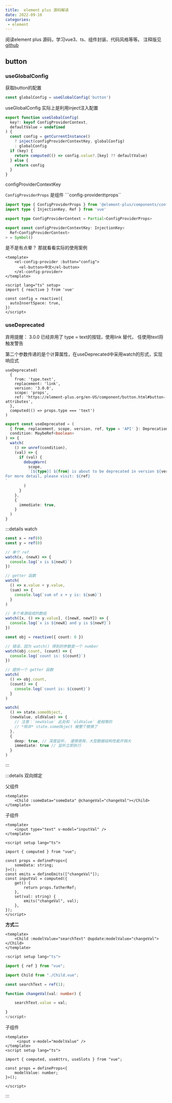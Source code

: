 ```yaml
---
title:  element plus 源码解读
date: 2022-09-16
categories: 
 - element
---
```

<Boxx type='tip' />

阅读element plus 源码，学习vue3、ts、组件封装、代码风格等等。
注释版见[github](https://github.com/wangliangxin/element-plus.git)

## button


### useGlobalConfig

获取button的配置
```ts
const globalConfig = useGlobalConfig('button')
```

useGlobalConfig 实际上是利用inject注入配置

```ts
export function useGlobalConfig(
  key?: keyof ConfigProviderContext,
  defaultValue = undefined
) {
  const config = getCurrentInstance()
    ? inject(configProviderContextKey, globalConfig)
    : globalConfig
  if (key) {
    return computed(() => config.value?.[key] ?? defaultValue)
  } else {
    return config
  }
}
```

configProviderContextKey 

```ConfigProviderProps``` 是组件 ```config-provider`` 的 ``props``

```ts
import type { ConfigProviderProps } from '@element-plus/components/config-provider'
import type { InjectionKey, Ref } from 'vue'

export type ConfigProviderContext = Partial<ConfigProviderProps>

export const configProviderContextKey: InjectionKey<
  Ref<ConfigProviderContext>
> = Symbol()
```

是不是有点晕？ 那就看看实际的使用案例

```vue
<template>
    <el-config-provider :button="config">
      <el-button>中文</el-button>
    </el-config-provider>   
</template>

<script lang="ts" setup>
import { reactive } from 'vue'

const config = reactive({
  autoInsertSpace: true,
})
</script>
```

### useDeprecated

弃用提醒： 3.0.0 已经弃用了 type = text的按钮，使用link 替代， 任使用text将触发警告

第二个参数传递的是个计算属性，在useDeprecated中采用watch的形式，实现响应式

```ts{9}
useDeprecated(
  {
    from: 'type.text',
    replacement: 'link',
    version: '3.0.0',
    scope: 'props',
    ref: 'https://element-plus.org/en-US/component/button.html#button-attributes',
  },
  computed(() => props.type === 'text')
)
```

```ts
export const useDeprecated = (
  { from, replacement, scope, version, ref, type = 'API' }: DeprecationParam,
  condition: MaybeRef<boolean>
) => {
  watch(
    () => unref(condition),
    (val) => {
      if (val) {
        debugWarn(
          scope,
          `[${type}] ${from} is about to be deprecated in version ${version}, please use ${replacement} instead.
For more detail, please visit: ${ref}
`
        )
      }
    },
    {
      immediate: true,
    }
  )
}
```

:::details watch

```ts
const x = ref(0)
const y = ref(0)

// 单个 ref
watch(x, (newX) => {
  console.log(`x is ${newX}`)
})

// getter 函数
watch(
  () => x.value + y.value,
  (sum) => {
    console.log(`sum of x + y is: ${sum}`)
  }
)

// 多个来源组成的数组
watch([x, () => y.value], ([newX, newY]) => {
  console.log(`x is ${newX} and y is ${newY}`)
})
```

```ts
const obj = reactive({ count: 0 })

// 错误，因为 watch() 得到的参数是一个 number
watch(obj.count, (count) => {
  console.log(`count is: ${count}`)
})
```

```ts
// 提供一个 getter 函数
watch(
  () => obj.count,
  (count) => {
    console.log(`count is: ${count}`)
  }
)
```

```ts
watch(
  () => state.someObject,
  (newValue, oldValue) => {
    // 注意：`newValue` 此处和 `oldValue` 是相等的
    // *除非* state.someObject 被整个替换了
  },
  { 
    deep: true, // 深度监听， 谨慎使用，大型数据结构性能开销大
    immediate: true // 监听立即执行
  }
)
```
:::

:::details 双向绑定

父组件
```vue
<template>
    <Child :someData="someData" @changeVal="changeVal"></Child>
</template>
```
<script>
import { ref } from 'vue'
const someData = ref('')

function changeVal(val){
    someData.value = val
}
</script>

子组件

```vue
<template>
    <input type="text" v-model="inputVal" />
</template>

<script setup lang="ts">

import { computed } from "vue";

const props = defineProps<{
    someData: string;
}>();
const emits = defineEmits(["changeVal"]);
const inputVal = computed({
    get() {
        return props.fatherRef;
    },
    set(val: string) {
        emits("changeVal", val);
    },
});
</script>
```

**方式二**

```vue
<template>
    <Child :modelValue="searchText" @update:modelValue="changeVal"> </Child>
</template>
```
```ts
<script setup lang="ts">

import { ref } from "vue";

import Child from "./Child.vue";

const searchText = ref(1);

function changeVal(val: number) {

    searchText.value = val;

}
</script>

```

子组件

```vue
<template>
     <input v-model="modelValue" />
</template>
<script setup lang="ts">

import { computed, useAttrs, useSlots } from "vue";

const props = defineProps<{
    modelValue: number;
}>();

</script>

```


::: 



## 





